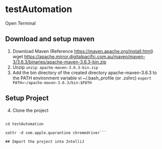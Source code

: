 # testAutomation


Open Terminal
## Download and setup maven
1. Download Maven (Reference https://maven.apache.org/install.html)
wget https://apache.mirror.digitalpacific.com.au/maven/maven-3/3.6.3/binaries/apache-maven-3.6.3-bin.zip
2. Unzip
```unzip apache-maven-3.6.3-bin.zip```
3. Add the bin directory of the created directory apache-maven-3.6.3 to the PATH environment variable
vi ~/.bash_profile (or .zshrc)
```export PATH=~/apache-maven-3.6.3/bin:$PATH```

## Setup Project
4. Clone the project
```git clone https://github.com/karwal/testAutomation.git

cd testAutomation

xattr -d com.apple.quarantine chromedriver```

## Import the project into IntelliJ
